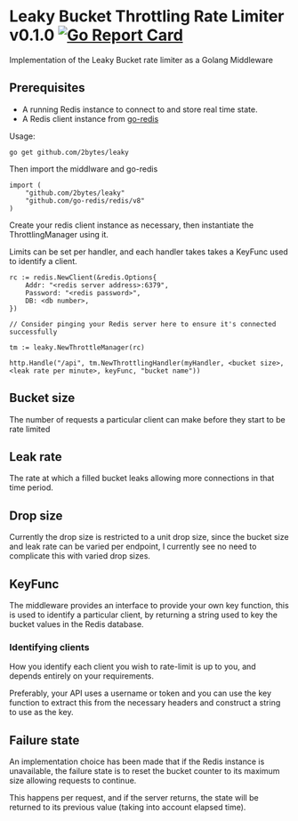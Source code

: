 # Leaky Bucket Throttling Rate Limiter v0.1.0 [![Go Report Card](https://goreportcard.com/badge/github.com/2bytes/leaky)](https://goreportcard.com/report/github.com/2bytes/leaky)

Implementation of the Leaky Bucket rate limiter as a Golang Middleware

## Prerequisites

* A running Redis instance to connect to and store real time state.
* A Redis client instance from [go-redis](https://github.com/go-redis/redis/v8)

Usage:

```
go get github.com/2bytes/leaky
```
Then import the middlware and go-redis
```
import (
    "github.com/2bytes/leaky"
    "github.com/go-redis/redis/v8"
)
```
Create your redis client instance as necessary, then instantiate the ThrottlingManager using it.

Limits can be set per handler, and each handler takes takes a KeyFunc used to identify a client.
```
rc := redis.NewClient(&redis.Options{
    Addr: "<redis server address>:6379",
    Password: "<redis password>",
    DB: <db number>,
})

// Consider pinging your Redis server here to ensure it's connected successfully

tm := leaky.NewThrottleManager(rc)

http.Handle("/api", tm.NewThrottlingHandler(myHandler, <bucket size>, <leak rate per minute>, keyFunc, "bucket name"))
```

## Bucket size
The number of requests a particular client can make before they start to be rate limited

## Leak rate
The rate at which a filled bucket leaks allowing more connections in that time period.

## Drop size
Currently the drop size is restricted to a unit drop size, since the bucket size and leak rate can be varied per endpoint, I currently see no need to complicate this with varied drop sizes.

## KeyFunc
The middleware provides an interface to provide your own key function, this is used to identify a particular client, by returning a string used to key the bucket values in the Redis database.

### Identifying clients
How you identify each client you wish to rate-limit is up to you, and depends entirely on your requirements.

Preferably, your API uses a username or token and you can use the key function to extract this from the necessary headers and construct a string to use as the key.

## Failure state
An implementation choice has been made that if the Redis instance is unavailable, the failure state is to reset the bucket counter to its  maximum size allowing requests to continue.

This happens per request, and if the server returns, the state will be returned to its previous value (taking into account elapsed time).